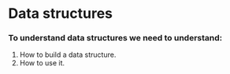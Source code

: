 # Data structures

### To understand data structures we need to understand:
1. How to build a data structure.
2. How to use it.